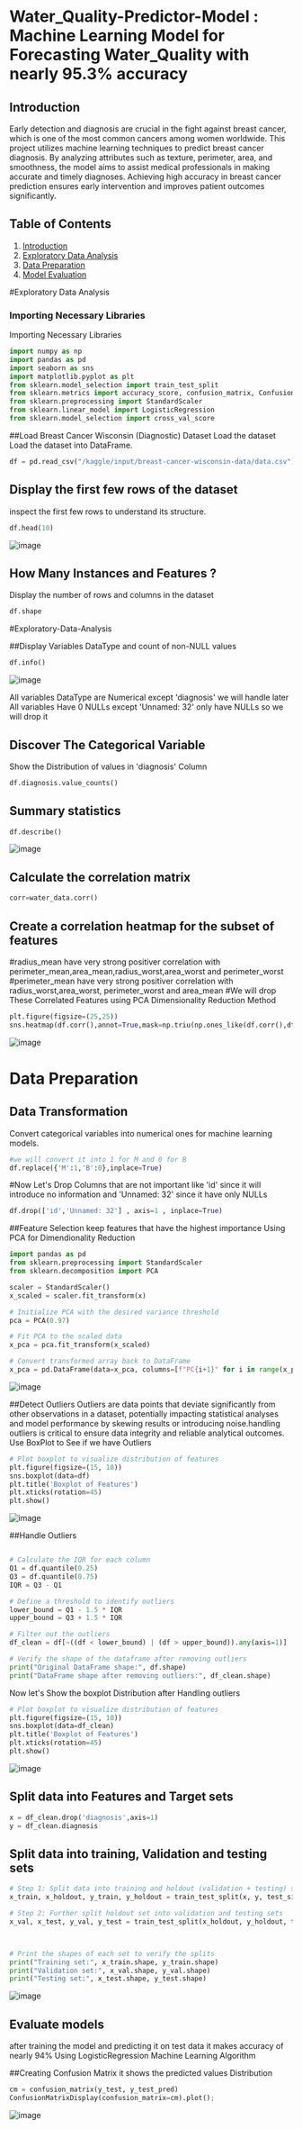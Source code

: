 # Water_Quality-Predictor-Model : Machine Learning Model for Forecasting Water_Quality with nearly 95.3% accuracy

## Introduction

Early detection and diagnosis are crucial in the fight against breast cancer, which is one of the most common cancers among women worldwide. This project utilizes machine learning techniques to predict breast cancer diagnosis. By analyzing attributes such as texture, perimeter, area, and smoothness, the model aims to assist medical professionals in making accurate and timely diagnoses. Achieving high accuracy in breast cancer prediction ensures early intervention and improves patient outcomes significantly.
## Table of Contents

1. [Introduction](#introduction)
2. [Exploratory Data Analysis](#Exploratory-Data-Analysis)
3. [Data Preparation](#Data-Preparation)
4. [Model Evaluation](#Evaluate-models)



#Exploratory Data Analysis



### Importing Necessary Libraries
Importing Necessary Libraries
```python
import numpy as np
import pandas as pd
import seaborn as sns
import matplotlib.pyplot as plt
from sklearn.model_selection import train_test_split
from sklearn.metrics import accuracy_score, confusion_matrix, ConfusionMatrixDisplay
from sklearn.preprocessing import StandardScaler
from sklearn.linear_model import LogisticRegression
from sklearn.model_selection import cross_val_score
```

##Load Breast Cancer Wisconsin (Diagnostic) Dataset
Load the dataset Load the dataset into DataFrame.

```python
df = pd.read_csv("/kaggle/input/breast-cancer-wisconsin-data/data.csv")
```

## Display the first few rows of the dataset
inspect the first few rows to understand its structure.
```python
df.head(10)
```

![image](https://github.com/user-attachments/assets/ecda9cd1-cf14-47dc-bf68-ebbb31870175)


## How Many Instances and Features ?
Display the number of rows and columns in the dataset
```python
df.shape
```

#Exploratory-Data-Analysis

##Display Variables DataType and count of non-NULL values
```python
df.info()
```
![image](https://github.com/user-attachments/assets/4abba599-f93e-4b19-bd45-c9c3f83a02ac)

All variables DataType are Numerical except 'diagnosis' we will handle later
All variables Have 0 NULLs except 'Unnamed: 32' only have NULLs so we will drop it

## Discover The Categorical Variable
Show the Distribution of values in 'diagnosis' Column
```python
df.diagnosis.value_counts()
```


## Summary statistics

```python
df.describe()
```

![image](https://github.com/user-attachments/assets/bcaba26b-2972-43ae-be49-24cd4f88cb42)


## Calculate the correlation matrix

```python
corr=water_data.corr()
```

## Create a correlation heatmap for the subset of features
#radius_mean have very strong positiver correlation with perimeter_mean,area_mean,radius_worst,area_worst and perimeter_worst
#perimeter_mean have very strong positiver correlation with radius_worst,area_worst, perimeter_worst and area_mean
#We will drop These Correlated Features using PCA Dimensionality Reduction Method

```python
plt.figure(figsize=(25,25))
sns.heatmap(df.corr(),annot=True,mask=np.triu(np.ones_like(df.corr(),dtype=bool)),fmt='.2f',annot_kws={'size':12})
```
![image](https://github.com/user-attachments/assets/2e1721fa-c0c5-424c-98f2-ee9f4307fa54)


# Data Preparation
## Data Transformation
Convert categorical variables into numerical ones for machine learning models.

```python
#we will convert it into 1 for M and 0 for B
df.replace({'M':1,'B':0},inplace=True)
```


#Now Let's Drop Columns that are not important like 'id' since it will introduce no information and 'Unnamed: 32' since it have only NULLs
```python
df.drop(['id','Unnamed: 32'] , axis=1 , inplace=True)
```

##Feature Selection
keep  features that have the highest importance Using PCA for Dimendionality Reduction

```python
import pandas as pd
from sklearn.preprocessing import StandardScaler
from sklearn.decomposition import PCA

scaler = StandardScaler()
x_scaled = scaler.fit_transform(x)

# Initialize PCA with the desired variance threshold
pca = PCA(0.97)

# Fit PCA to the scaled data
x_pca = pca.fit_transform(x_scaled)

# Convert transformed array back to DataFrame
x_pca = pd.DataFrame(data=x_pca, columns=[f"PC{i+1}" for i in range(x_pca.shape[1])])
```
![image](https://github.com/user-attachments/assets/8f355ab6-71c4-4628-ab60-28017f4fec83)



##Detect Outliers
Outliers are data points that deviate significantly from other observations in a dataset, potentially impacting statistical analyses and model performance by skewing results or introducing noise.handling outliers is critical to ensure data integrity and reliable analytical outcomes.
Use BoxPlot to See if we have Outliers
```python
# Plot boxplot to visualize distribution of features
plt.figure(figsize=(15, 10))
sns.boxplot(data=df)
plt.title('Boxplot of Features')
plt.xticks(rotation=45)
plt.show()
```

![image](https://github.com/user-attachments/assets/ce1289f4-6528-4c9c-b135-55e9a6d5dc09)


##Handle Outliers
```python

# Calculate the IQR for each column
Q1 = df.quantile(0.25)
Q3 = df.quantile(0.75)
IQR = Q3 - Q1

# Define a threshold to identify outliers
lower_bound = Q1 - 1.5 * IQR
upper_bound = Q3 + 1.5 * IQR

# Filter out the outliers
df_clean = df[~((df < lower_bound) | (df > upper_bound)).any(axis=1)]

# Verify the shape of the dataframe after removing outliers
print("Original DataFrame shape:", df.shape)
print("DataFrame shape after removing outliers:", df_clean.shape)

```

Now let's Show the boxplot Distribution after Handling outliers
```python
# Plot boxplot to visualize distribution of features
plt.figure(figsize=(15, 10))
sns.boxplot(data=df_clean)
plt.title('Boxplot of Features')
plt.xticks(rotation=45)
plt.show()
```

![image](https://github.com/user-attachments/assets/35f7b1e3-c73a-42c1-b55a-7e528d14c594)



## Split data into Features and Target sets

```python
x = df_clean.drop('diagnosis',axis=1)
y = df_clean.diagnosis
```

## Split data into training, Validation and testing sets

```python
# Step 1: Split data into training and holdout (validation + testing) sets
x_train, x_holdout, y_train, y_holdout = train_test_split(x, y, test_size=0.5, random_state=42)

# Step 2: Further split holdout set into validation and testing sets
x_val, x_test, y_val, y_test = train_test_split(x_holdout, y_holdout, test_size=0.5, random_state=42)



# Print the shapes of each set to verify the splits
print("Training set:", x_train.shape, y_train.shape)
print("Validation set:", x_val.shape, y_val.shape)
print("Testing set:", x_test.shape, y_test.shape)


```
![image](https://github.com/user-attachments/assets/02ed3595-46b2-4c2e-89e5-3c25811e2b83)


## Evaluate models
after training the model and predicting it on test data it makes accuracy of nearly 94% Using LogisticRegression Machine Learning Algorithm

##Creating Confusion Matrix
it shows the predicted values Distribution

```python
cm = confusion_matrix(y_test, y_test_pred)
ConfusionMatrixDisplay(confusion_matrix=cm).plot();
```
![image](https://github.com/user-attachments/assets/aad814bf-8157-410e-8481-fa50466be670)

